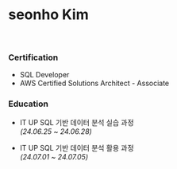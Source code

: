 # seonho Kim

<br>

### Certification

*  SQL Developer 
*  AWS Certified Solutions Architect - Associate

### Education

* IT UP SQL 기반 데이터 분석 실습 과정  
  *(24.06.25 ~ 24.06.28)*

* IT UP SQL 기반 데이터 분석 활용 과정   
  *(24.07.01 ~ 24.07.05)*
